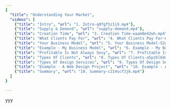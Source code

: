 ```yaml
---
{
  "title": "Understanding Your Market",
  "videos": [
    {"title": "Intro", "url": "1. Intro-q0fgf5z1i9.mp4"},
    {"title": "Supply & Demand", "url": "supply-demand.mp4"},
    {"title": "Creation Time", "url": "3. Creation Time-waam8e42wh.mp4"},
    {"title": "What Clients Pay For", "url": "4. What Clients Pay For-8dmibgwo1y.mp4"},
    {"title": "Your Business Model", "url": "5. Your Business Model-52gs09ixgx.mp4"},
    {"title": "Example - My Business Model", "url": "6. Example - My Business Model-q6f2627q1z.mp4"},
    {"title": "Profitable Is Not Always Sexy", "url": "7. Profitable Is Not Always Sexy-v5u0jj9xc3.mp4"},
    {"title": "Types Of Clients", "url": "8. Types Of Clients-a5pzbl64oh.mp4"},
    {"title": "Types Of Design Services", "url": "9. Types Of Design Services-kcpy264kg3.mp4"},
    {"title": "Example - A Web Design Project", "url": "10. Example - A Web Design Project-szjyj22n9p.mp4"},
    {"title": "Summary", "url": "10. Summary-c214scf3j6.mp4"}
  ]
}

---
```

yyy